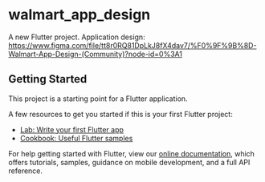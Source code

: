 # walmart_app_design

A new Flutter project.
Application design: https://www.figma.com/file/tt8r0RQ81DpLkJ8fX4dav7/%F0%9F%9B%8D-Walmart-App-Design-(Community)?node-id=0%3A1

## Getting Started

This project is a starting point for a Flutter application.

A few resources to get you started if this is your first Flutter project:

- [Lab: Write your first Flutter app](https://flutter.dev/docs/get-started/codelab)
- [Cookbook: Useful Flutter samples](https://flutter.dev/docs/cookbook)

For help getting started with Flutter, view our
[online documentation](https://flutter.dev/docs), which offers tutorials,
samples, guidance on mobile development, and a full API reference.

